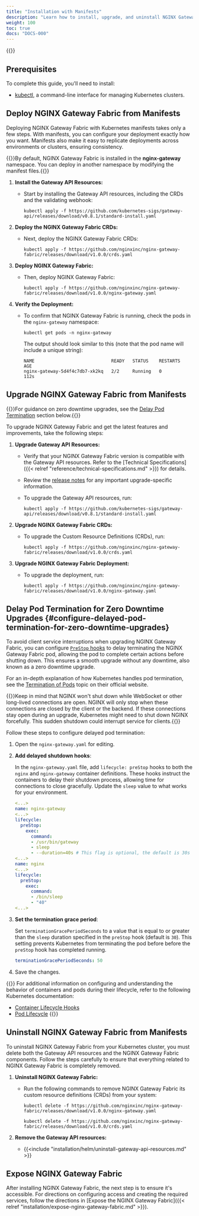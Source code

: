 ```yaml
---
title: "Installation with Manifests"
description: "Learn how to install, upgrade, and uninstall NGINX Gateway Fabric using Kubernetes manifests."
weight: 100
toc: true
docs: "DOCS-000"
---
```


{{<custom-styles>}}

## Prerequisites

To complete this guide, you'll need to install:

- [kubectl](https://kubernetes.io/docs/tasks/tools/), a command-line interface for managing Kubernetes clusters.


## Deploy NGINX Gateway Fabric from Manifests

Deploying NGINX Gateway Fabric with Kubernetes manifests takes only a few steps. With manifests, you can configure your deployment exactly how you want. Manifests also make it easy to replicate deployments across environments or clusters, ensuring consistency.

{{<note>}}By default, NGINX Gateway Fabric is installed in the **nginx-gateway** namespace. You can deploy in another namespace by modifying the manifest files.{{</note>}}

1. **Install the Gateway API Resources:**
   - Start by installing the Gateway API resources, including the CRDs and the validating webhook:
     ```shell
     kubectl apply -f https://github.com/kubernetes-sigs/gateway-api/releases/download/v0.8.1/standard-install.yaml
     ```

2. **Deploy the NGINX Gateway Fabric CRDs:**
   - Next, deploy the NGINX Gateway Fabric CRDs:
     ```shell
     kubectl apply -f https://github.com/nginxinc/nginx-gateway-fabric/releases/download/v1.0.0/crds.yaml
     ```

3. **Deploy NGINX Gateway Fabric:**
   - Then, deploy NGINX Gateway Fabric:
     ```shell
     kubectl apply -f https://github.com/nginxinc/nginx-gateway-fabric/releases/download/v1.0.0/nginx-gateway.yaml
     ```

4. **Verify the Deployment:**
   - To confirm that NGINX Gateway Fabric is running, check the pods in the `nginx-gateway` namespace:
     ```shell
     kubectl get pods -n nginx-gateway
     ```
     The output should look similar to this (note that the pod name will include a unique string):
     ```text
     NAME                             READY   STATUS    RESTARTS   AGE
     nginx-gateway-5d4f4c7db7-xk2kq   2/2     Running   0          112s
     ```


## Upgrade NGINX Gateway Fabric from Manifests

{{<tip>}}For guidance on zero downtime upgrades, see the [Delay Pod Termination](#configure-delayed-pod-termination-for-zero-downtime-upgrades) section below.{{</tip>}}

To upgrade NGINX Gateway Fabric and get the latest features and improvements, take the following steps:

1. **Upgrade Gateway API Resources:**

   - Verify that your NGINX Gateway Fabric version is compatible with the Gateway API resources. Refer to the [Technical Specifications]({{< relref "reference/technical-specifications.md" >}}) for details.
   - Review the [release notes](https://github.com/kubernetes-sigs/gateway-api/releases/tag/v0.8.1) for any important upgrade-specific information.
   - To upgrade the Gateway API resources, run:

      ```shell
      kubectl apply -f https://github.com/kubernetes-sigs/gateway-api/releases/download/v0.8.1/standard-install.yaml
      ```

2. **Upgrade NGINX Gateway Fabric CRDs:**
   - To upgrade the Custom Resource Definitions (CRDs), run:

     ```shell
     kubectl apply -f https://github.com/nginxinc/nginx-gateway-fabric/releases/download/v1.0.0/crds.yaml
     ```

3. **Upgrade NGINX Gateway Fabric Deployment:**
   - To upgrade the deployment, run:

     ```shell
     kubectl apply -f https://github.com/nginxinc/nginx-gateway-fabric/releases/download/v1.0.0/nginx-gateway.yaml
     ```

## Delay Pod Termination for Zero Downtime Upgrades {#configure-delayed-pod-termination-for-zero-downtime-upgrades}

To avoid client service interruptions when upgrading NGINX Gateway Fabric, you can configure [`PreStop` hooks](https://kubernetes.io/docs/concepts/containers/container-lifecycle-hooks/) to delay terminating the NGINX Gateway Fabric pod, allowing the pod to complete certain actions before shutting down. This ensures a smooth upgrade without any downtime, also known as a zero downtime upgrade. 

For an in-depth explanation of how Kubernetes handles pod termination, see the [Termination of Pods](https://kubernetes.io/docs/concepts/workloads/pods/pod-lifecycle/#pod-termination) topic on their official website.

{{<note>}}Keep in mind that NGINX won't shut down while WebSocket or other long-lived connections are open. NGINX will only stop when these connections are closed by the client or the backend. If these connections stay open during an upgrade, Kubernetes might need to shut down NGINX forcefully. This sudden shutdown could interrupt service for clients.{{</note>}}

Follow these steps to configure delayed pod termination:

1. Open the `nginx-gateway.yaml` for editing.

2. **Add delayed shutdown hooks**:

   In the `nginx-gateway.yaml` file, add `lifecycle: preStop` hooks to both the `nginx` and `nginx-gateway` container definitions. These hooks instruct the containers to delay their shutdown process, allowing time for connections to close gracefully. Update the `sleep` value to what works for your environment.

   ```yaml
   <...>
   name: nginx-gateway
   <...>
   lifecycle:
     preStop:
       exec:
         command:
         - /usr/bin/gateway
         - sleep
         - --duration=40s # This flag is optional, the default is 30s
   <...>
   name: nginx
   <...>
   lifecycle:
     preStop:
       exec:
         command:
         - /bin/sleep
         - "40"
   <...>
   ```

3. **Set the termination grace period**:

   Set `terminationGracePeriodSeconds` to a value that is equal to or greater than the `sleep` duration specified in the `preStop` hook (default is `30`). This setting prevents Kubernetes from terminating the pod before before the `preStop` hook has completed running.

   ```yaml
   terminationGracePeriodSeconds: 50
   ```

4. Save the changes.

{{<see-also>}} 
For additional information on configuring and understanding the behavior of containers and pods during their lifecycle, refer to the following Kubernetes documentation:
- [Container Lifecycle Hooks](https://kubernetes.io/docs/concepts/containers/container-lifecycle-hooks/#container-hooks)
- [Pod Lifecycle](https://kubernetes.io/docs/concepts/workloads/Pods/Pod-lifecycle/#Pod-termination)
{{</see-also>}} 


## Uninstall NGINX Gateway Fabric from Manifests

To uninstall NGINX Gateway Fabric from your Kubernetes cluster, you must delete both the Gateway API resources and the NGINX Gateway Fabric components. Follow the steps carefully to ensure that everything related to NGINX Gateway Fabric is completely removed.

1. **Uninstall NGINX Gateway Fabric:**

   - Run the following commands to remove NGINX Gateway Fabric its custom resource definitions (CRDs) from your system:

     ```shell
     kubectl delete -f https://github.com/nginxinc/nginx-gateway-fabric/releases/download/v1.0.0/nginx-gateway.yaml
     ```

     ```shell
     kubectl delete -f https://github.com/nginxinc/nginx-gateway-fabric/releases/download/v1.0.0/crds.yaml
     ```

2. **Remove the Gateway API resources:**

   - {{<include "installation/helm/uninstall-gateway-api-resources.md" >}}

## Expose NGINX Gateway Fabric

After installing NGINX Gateway Fabric, the next step is to ensure it's accessible. For directions on configuring access and creating the required services, follow the directions in [Expose the NGINX Gateway Fabric]({{< relref "installation/expose-nginx-gateway-fabric.md" >}}).

